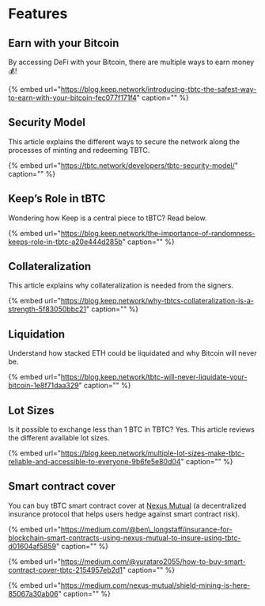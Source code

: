 # Features

## Earn with your Bitcoin

By accessing DeFi with your Bitcoin, there are multiple ways to earn money 💰!

{% embed url="https://blog.keep.network/introducing-tbtc-the-safest-way-to-earn-with-your-bitcoin-fec077f171f4" caption="" %}

## Security Model

This article explains the different ways to secure the network along the processes of minting and redeeming TBTC.

{% embed url="https://tbtc.network/developers/tbtc-security-model/" caption="" %}

## Keep’s Role in tBTC

Wondering how Keep is a central piece to tBTC? Read below.

{% embed url="https://blog.keep.network/the-importance-of-randomness-keeps-role-in-tbtc-a20e444d285b" caption="" %}

## Collateralization

This article explains why collateralization is needed from the signers.

{% embed url="https://blog.keep.network/why-tbtcs-collateralization-is-a-strength-5f83050bbc21" caption="" %}

## Liquidation

Understand how stacked ETH could be liquidated and why Bitcoin will never be.

{% embed url="https://blog.keep.network/tbtc-will-never-liquidate-your-bitcoin-1e8f71daa329" caption="" %}

## Lot Sizes

Is it possible to exchange less than 1 BTC in TBTC? Yes. This article reviews the different available lot sizes.

{% embed url="https://blog.keep.network/multiple-lot-sizes-make-tbtc-reliable-and-accessible-to-everyone-9b6fe5e80d04" caption="" %}

## Smart contract cover

You can buy tBTC smart contract cover at [Nexus Mutual](https://nexusmutual.io/) \(a decentralized insurance protocol that helps users hedge against smart contract risk\).

{% embed url="https://medium.com/@ben\_longstaff/insurance-for-blockchain-smart-contracts-using-nexus-mutual-to-insure-using-tbtc-d01604af5859" caption="" %}

{% embed url="https://medium.com/@yurataro2055/how-to-buy-smart-contract-cover-tbtc-2154957eb2d1" caption="" %}

{% embed url="https://medium.com/nexus-mutual/shield-mining-is-here-85067a30ab06" caption="" %}

